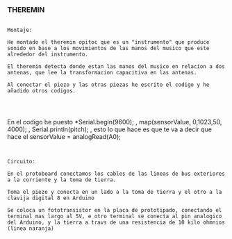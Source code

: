 ### THEREMIN

````

Montaje:

He montado el theremin opitoc que es un "instrumento" que produce sonido en base a los movimientos de las manos del musico que este alrededor del instrumento.

El theremin detecta donde estan las manos del musico en relacion a dos antenas, que lee la transformacion capacitiva en las antenas.

Al conectar el piezo y las otras piezas he escrito el codigo y he añadido otros codigos.




````


En el codigo he puesto   *Serial.begin(9600);   ,  map(sensorValue, 0,1023,50, 4000);  ,  Serial.println(pitch);   , esto lo que hace es que te va a decir que hace el sensorValue = analogRead(A0);


 ```
 
 
 Circuito:

En el protoboard conectamos los cables de las lineas de bus exteriores a la corriente y la toma de tierra.
 
Toma el piezo y conecta en un lado a la toma de tierra y el otro a la clavija digital 8 en Arduino 

Se coloca un fototransistor en la placa de prototipado, conectando el terminal mas largo al 5V, e otro terminal se conecta al pin analogico del Arduino, y la tierra a travs de una resistencia de 10 kilo ohmnios (linea naranja)



